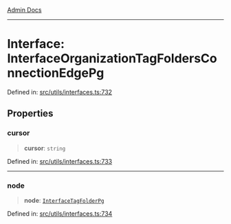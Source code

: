 [Admin Docs](/)

***

# Interface: InterfaceOrganizationTagFoldersConnectionEdgePg

Defined in: [src/utils/interfaces.ts:732](https://github.com/PalisadoesFoundation/talawa-admin/blob/main/src/utils/interfaces.ts#L732)

## Properties

### cursor

> **cursor**: `string`

Defined in: [src/utils/interfaces.ts:733](https://github.com/PalisadoesFoundation/talawa-admin/blob/main/src/utils/interfaces.ts#L733)

***

### node

> **node**: [`InterfaceTagFolderPg`](InterfaceTagFolderPg.md)

Defined in: [src/utils/interfaces.ts:734](https://github.com/PalisadoesFoundation/talawa-admin/blob/main/src/utils/interfaces.ts#L734)
